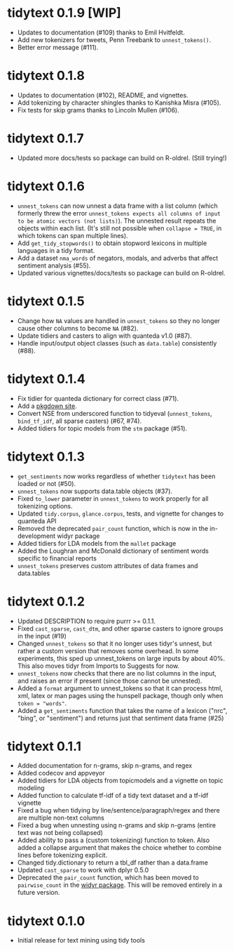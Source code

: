 # tidytext 0.1.9 [WIP]

* Updates to documentation (#109) thanks to Emil Hvitfeldt.
* Add new tokenizers for tweets, Penn Treebank to `unnest_tokens()`.
* Better error message (#111).

# tidytext 0.1.8

* Updates to documentation (#102), README, and vignettes.
* Add tokenizing by character shingles thanks to Kanishka Misra (#105).
* Fix tests for skip grams thanks to Lincoln Mullen (#106).

# tidytext 0.1.7

* Updated more docs/tests so package can build on R-oldrel. (Still trying!)

# tidytext 0.1.6

* `unnest_tokens` can now unnest a data frame with a list column (which formerly threw the error `unnest_tokens expects all columns of input to be atomic vectors (not lists)`). The unnested result repeats the objects within each list. (It's still not possible when `collapse = TRUE`, in which tokens can span multiple lines).
* Add `get_tidy_stopwords()` to obtain stopword lexicons in multiple languages in a tidy format.
* Add a dataset `nma_words` of negators, modals, and adverbs that affect sentiment analysis (#55).
* Updated various vignettes/docs/tests so package can build on R-oldrel.

# tidytext 0.1.5

* Change how `NA` values are handled in `unnest_tokens` so they no longer cause other columns to become `NA` (#82).
* Update tidiers and casters to align with quanteda v1.0 (#87).
* Handle input/output object classes (such as `data.table`) consistently (#88).

# tidytext 0.1.4

* Fix tidier for quanteda dictionary for correct class (#71).
* Add a [pkgdown site](https://juliasilge.github.io/tidytext).
* Convert NSE from underscored function to tidyeval (`unnest_tokens`, `bind_tf_idf`, all sparse casters) (#67, #74).
* Added tidiers for topic models from the `stm` package (#51).

# tidytext 0.1.3

* `get_sentiments` now works regardless of whether `tidytext` has been loaded or not (#50).
* `unnest_tokens` now supports data.table objects (#37).
* Fixed `to_lower` parameter in `unnest_tokens` to work properly for all tokenizing options.
* Updated `tidy.corpus`, `glance.corpus`, tests, and vignette for changes to quanteda API 
* Removed the deprecated `pair_count` function, which is now in the in-development widyr package
* Added tidiers for LDA models from the `mallet` package
* Added the Loughran and McDonald dictionary of sentiment words specific to financial reports
* `unnest_tokens` preserves custom attributes of data frames and data.tables

# tidytext 0.1.2

* Updated DESCRIPTION to require purrr >= 0.1.1.
* Fixed `cast_sparse`, `cast_dtm`, and other sparse casters to ignore groups in the input (#19)
* Changed `unnest_tokens` so that it no longer uses tidyr's unnest, but rather a custom version that removes some overhead. In some experiments, this sped up unnest_tokens on large inputs by about 40%. This also moves tidyr from Imports to Suggests for now.
* `unnest_tokens` now checks that there are no list columns in the input, and raises an error if present (since those cannot be unnested).
* Added a `format` argument to unnest_tokens so that it can process html, xml, latex or man pages using the hunspell package, though only when `token = "words"`.
* Added a `get_sentiments` function that takes the name of a lexicon ("nrc", "bing", or "sentiment") and returns just that sentiment data frame (#25)

# tidytext 0.1.1

* Added documentation for n-grams, skip n-grams, and regex
* Added codecov and appveyor
* Added tidiers for LDA objects from topicmodels and a vignette on topic modeling
* Added function to calculate tf-idf of a tidy text dataset and a tf-idf vignette 
* Fixed a bug when tidying by line/sentence/paragraph/regex and there are multiple non-text columns
* Fixed a bug when unnesting using n-grams and skip n-grams (entire text was not being collapsed)
* Added ability to pass a (custom tokenizing) function to token. Also added a collapse argument that makes the choice whether to combine lines before tokenizing explicit.
* Changed tidy.dictionary to return a tbl_df rather than a data.frame
* Updated `cast_sparse` to work with dplyr 0.5.0
* Deprecated the `pair_count` function, which has been moved to `pairwise_count` in the [widyr package](https://github.com/dgrtwo/widyr). This will be removed entirely in a future version.
 
# tidytext 0.1.0
 
* Initial release for text mining using tidy tools



